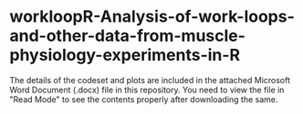 # workloopR-Analysis-of-work-loops-and-other-data-from-muscle-physiology-experiments-in-R

The details of the codeset and plots are included in the attached Microsoft Word Document (.docx) file in this repository. 
You need to view the file in "Read Mode" to see the contents properly after downloading the same.
